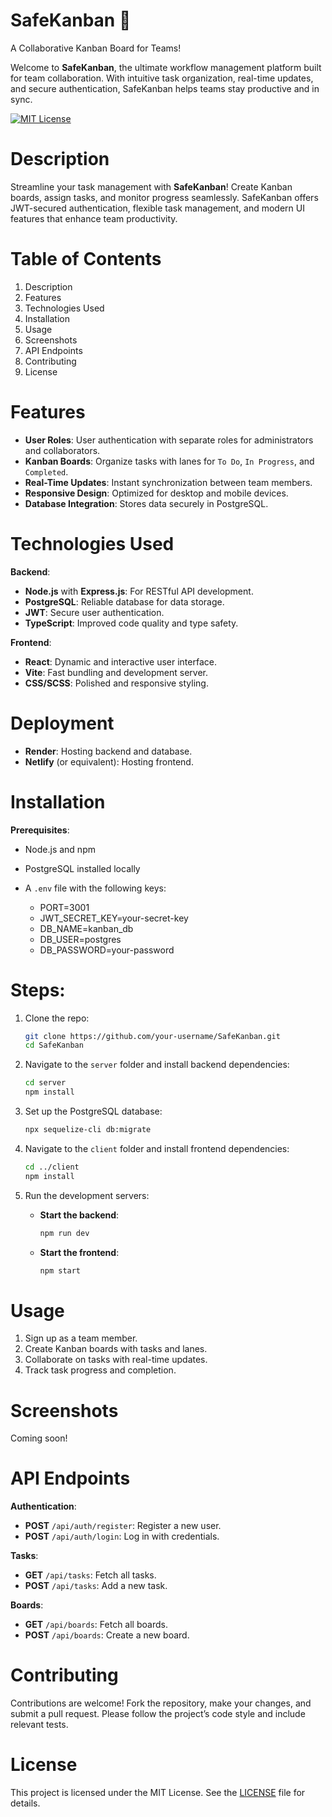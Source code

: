 # SafeKanban 🚀
A Collaborative Kanban Board for Teams!

Welcome to **SafeKanban**, the ultimate workflow management platform built for team collaboration. With intuitive task organization, real-time updates, and secure authentication, SafeKanban helps teams stay productive and in sync.

[![MIT License](https://img.shields.io/badge/License-MIT-yellow.svg)](./LICENSE)

# Description
Streamline your task management with **SafeKanban**! Create Kanban boards, assign tasks, and monitor progress seamlessly. SafeKanban offers JWT-secured authentication, flexible task management, and modern UI features that enhance team productivity.

# Table of Contents

1. Description
2. Features
3. Technologies Used
4. Installation
5. Usage
6. Screenshots
7. API Endpoints
8. Contributing
9. License

# Features

* **User Roles**: User authentication with separate roles for administrators and collaborators.
* **Kanban Boards**: Organize tasks with lanes for `To Do`, `In Progress`, and `Completed`.
* **Real-Time Updates**: Instant synchronization between team members.
* **Responsive Design**: Optimized for desktop and mobile devices.
* **Database Integration**: Stores data securely in PostgreSQL.

# Technologies Used

**Backend**:
* **Node.js** with **Express.js**: For RESTful API development.
* **PostgreSQL**: Reliable database for data storage.
* **JWT**: Secure user authentication.
* **TypeScript**: Improved code quality and type safety.

**Frontend**:
* **React**: Dynamic and interactive user interface.
* **Vite**: Fast bundling and development server.
* **CSS/SCSS**: Polished and responsive styling.

# Deployment
* **Render**: Hosting backend and database.
* **Netlify** (or equivalent): Hosting frontend.

# Installation

**Prerequisites**:
* Node.js and npm
* PostgreSQL installed locally
* A `.env` file with the following keys:

    - PORT=3001
    - JWT_SECRET_KEY=your-secret-key
    - DB_NAME=kanban_db
    - DB_USER=postgres
    - DB_PASSWORD=your-password

# Steps:

1. Clone the repo:
    ```bash
    git clone https://github.com/your-username/SafeKanban.git
    cd SafeKanban
    ```

2. Navigate to the `server` folder and install backend dependencies:
    ```bash
    cd server
    npm install
    ```

3. Set up the PostgreSQL database:
    ```bash
    npx sequelize-cli db:migrate
    ```

4. Navigate to the `client` folder and install frontend dependencies:
    ```bash
    cd ../client
    npm install
    ```

5. Run the development servers:
    - **Start the backend**:
      ```bash
      npm run dev
      ```
    - **Start the frontend**:
      ```bash
      npm start
      ```

# Usage

1. Sign up as a team member.
2. Create Kanban boards with tasks and lanes.
3. Collaborate on tasks with real-time updates.
4. Track task progress and completion.

# Screenshots

Coming soon!

# API Endpoints

**Authentication**:
* **POST** `/api/auth/register`: Register a new user.
* **POST** `/api/auth/login`: Log in with credentials.

**Tasks**:
* **GET** `/api/tasks`: Fetch all tasks.
* **POST** `/api/tasks`: Add a new task.

**Boards**:
* **GET** `/api/boards`: Fetch all boards.
* **POST** `/api/boards`: Create a new board.

# Contributing

Contributions are welcome! Fork the repository, make your changes, and submit a pull request. Please follow the project’s code style and include relevant tests.

# License
This project is licensed under the MIT License. See the [LICENSE](./LICENSE) file for details.
